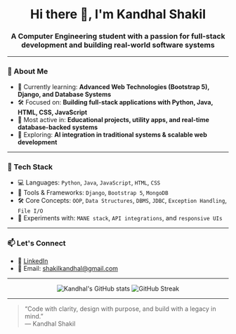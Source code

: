 <h1 align="center">Hi there 👋, I'm Kandhal Shakil</h1>
<h3 align="center">A Computer Engineering student with a passion for full-stack development and building real-world software systems</h3>

---

### 💼 About Me

- 🧠 Currently learning: **Advanced Web Technologies (Bootstrap 5), Django, and Database Systems**
- 🛠️ Focused on: **Building full-stack applications with Python, Java, HTML, CSS, JavaScript**
- 📌 Most active in: **Educational projects, utility apps, and real-time database-backed systems**
- 🧩 Exploring: **AI integration in traditional systems & scalable web development**

---

### 🔧 Tech Stack

- 💻 Languages: `Python`, `Java`,  `JavaScript`, `HTML`, `CSS`
- 🧰 Tools & Frameworks: `Django`, `Bootstrap 5`, `MongoDB`
- 🛠️ Core Concepts: `OOP`, `Data Structures`, `DBMS`, `JDBC`, `Exception Handling`, `File I/O`
- 🧪 Experiments with: `MANE stack`, `API integrations`, and `responsive UIs`

---

### 📫 Let's Connect

- 🔗 [LinkedIn](https://www.linkedin.com/in/kandhalshakil)
- 📧 Email: [shakilkandhal@gmail.com](mailto:shakilkandhal@gmail.com)

---

<p align="center">
  <img src="https://github-readme-stats.vercel.app/api?username=KandhalShakil&show_icons=true&theme=tokyonight" alt="Kandhal's GitHub stats" />
  <img src="https://github-readme-streak-stats.herokuapp.com/?user=KandhalShakil&theme=tokyonight" alt="GitHub Streak" />
</p>

---

> “Code with clarity, design with purpose, and build with a legacy in mind.”  
> — Kandhal Shakil
